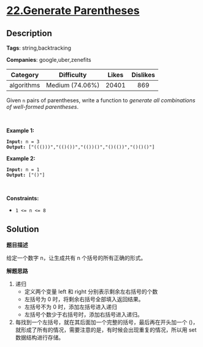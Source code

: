 # [22.Generate Parentheses](https://leetcode.com/problems/generate-parentheses/description/)

## Description

**Tags**: string,backtracking

**Companies**: google,uber,zenefits

| Category | Difficulty | Likes | Dislikes |
| :------: | :--------: | :---: | :------: |
| algorithms | Medium (74.06%) | 20401 | 869 |

<p>Given <code>n</code> pairs of parentheses, write a function to <em>generate all combinations of well-formed parentheses</em>.</p>
<p>&nbsp;</p>
<p><strong class="example">Example 1:</strong></p>
<pre><code><strong>Input:</strong> n = 3
<strong>Output:</strong> ["((()))","(()())","(())()","()(())","()()()"]</code></pre><p><strong class="example">Example 2:</strong></p>
<pre><code><strong>Input:</strong> n = 1
<strong>Output:</strong> ["()"]</code></pre>
<p>&nbsp;</p>
<p><strong>Constraints:</strong></p>
<ul>
  <li><code>1 &lt;= n &lt;= 8</code></li>
</ul>

## Solution

**题目描述**

给定一个数字 n，让生成共有 n 个括号的所有正确的形式。

**解题思路**

1. 递归
   - 定义两个变量 left 和 right 分别表示剩余左右括号的个数
   - 左括号为 0 时，将剩余右括号全部填入返回结果。
   - 左括号不为 0 时，添加左括号进入递归
   - 左括号个数少于右括号时，添加右括号进入递归。
2. 每找到一个左括号，就在其后面加一个完整的括号，最后再在开头加一个 ()，就形成了所有的情况，需要注意的是，有时候会出现重复的情况，所以用 set 数据结构进行存储。

